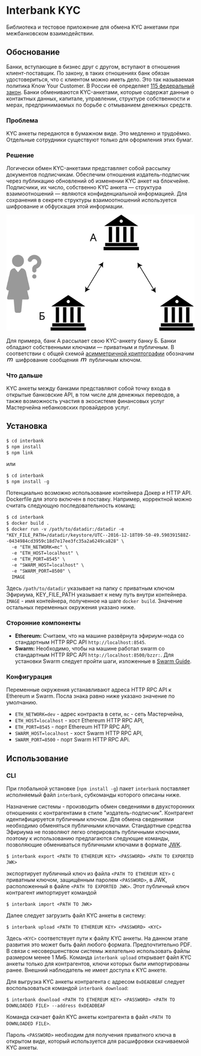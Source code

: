 # Interbank KYC

Библиотека и тестовое приложение для обмена KYC анкетами при межбанковском взаимодействии.

## Обоснование

Банки, вступающие в бизнес друг с другом, вступают в отношения клиент-поставщик. По закону, в таких отношениях
банк обязан удостовериться, что с клиентом можно иметь дело. Это так называемая политика Know Your Customer.
В России её определяет [115 федеральный закон](http://www.consultant.ru/document/cons_doc_LAW_32834/).
Банки обмениваются KYC-анкетами, которые содержат данные о контактных данных, капитале, управлении,
структуре собственности и мерах, предпринимаемых по борьбе с отмыванием денежных средств. 

### Проблема

KYC анкеты передаются в бумажном виде. Это медленно и трудоёмко. Отдельные сотрудники существуют
только для оформления этих бумаг.

### Решение

Логически обмен KYC-анкетами представляет собой рассылку документов подписчикам.
Обеспечим отношения издатель-подписчик через публикацию обновлений об изменении KYC анкет на блокчейне.
Подписчики, их число, собственно KYC анкета&nbsp;&mdash; структура взаимоотношений&nbsp;&mdash; являются
конфиденциальной информацией. Для сохранения в секрете структуры взаимоотношений используется
шифрование и обфускация этой информации.

![Обфускация](doc/banks_and_question.svg)

Для примера, банк А рассылает свою KYC-анкету банку Б. Банки обладают собственными ключами&nbsp;&mdash; приватным и публичным.
В соответствии с общей схемой [асимметричной криптографии](https://ru.wikipedia.org/wiki/Криптосистема_с_открытым_ключом)
обозначим ![m](doc/formulas/m.png) шифрование сообщения ![m](doc/formulas/m.png) публичным
ключом.

### Что дальше

KYC анкеты между банками представляют собой точку входа в открытые банковские API, в том числе для денежных переводов,
а также возможность участия в экосистеме финансовых услуг Мастерчейна небанковских провайдеров услуг.

## Установка

    $ cd interbank
    $ npm install
    $ npm link
    
или

    $ cd interbank
    $ npm install -g 
    
Потенциально возможно использование контейнера Докер и HTTP API. Dockerfile для этого включен в поставку. Например, корректной
можно считать следующую последовательность команд:

    $ cd interbank
    $ docker build .
    $ docker run -v /path/to/datadir:/datadir -e "KEY_FILE_PATH=/datadir/keystore/UTC--2016-12-18T09-50-49.590391588Z--0434984cd3959c18d7e17ee3fc35a2a6249ca828" \
      -e "ETH_NETWORK=mc" \
      -e "ETH_HOST=localhost" \
      -e "ETH_PORT=8545" \
      -e "SWARM_HOST=localhost" \
      -e "SWARM_PORT=8500" \
      IMAGE

Здесь `/path/to/datadir` указывает на папку с приватным ключом Эфириума, KEY_FILE_PATH указывает к нему путь внутри контейнера.
`IMAGE` - имя контейнера, полученное на шаге `docker build`. Значение остальных переменных окружения указано ниже.

### Сторонние компоненты

* **Ethereum:** Считаем, что на машине развёрнута эфириум-нода со стандартным HTTP RPC API `http://localhost:8545`.
* **Swarm:** Необходимо, чтобы на машине работал swarm со стандартным HTTP RPC API `http://localhost:8500/bzzr:`. Для установки Swarm следует пройти шаги, изложенные в [Swarm Guide](https://swarm-guide.readthedocs.io/en/latest/installation.html).
 
### Конфигурация

Переменные окружения устанавливают адреса HTTP RPC API к Ethereum и Swarm. Посла знака равно ниже указано значение по умолчанию.
 * `ETH_NETWORK=dev` - адрес контракта в сети, `mc` - сеть Мастерчейна,
 * `ETH_HOST=localhost` - хост Ethereum HTTP RPC API,
 * `ETH_PORT=8545` - порт Ethereum HTTP RPC API,
 * `SWARM_HOST=localhost` - хост Swarm HTTP RPC API,
 * `SWARM_PORT=8500` - порт Swarm HTTP RPC APi.
 
## Использование

### CLI

При глобальной установке (`npm install -g`) пакет `interbank` поставляет исполняемый файл `interbank`,
субкоманды которого описаны ниже.

Назначение системы - производить обмен сведениями в двухсторонних отношениях с контрагентами в стиле "издатель-подписчик".
Контрагент идентифицируется публичным ключом. Для обмена сведениями необходимо обменяться публичными ключами.
Стандартные средства Эфириума не позволяют легко оперировать публичными ключами, поэтому к использованию предлагаются следующие команды,
позволяющие обмениваться публичными ключами в формате [JWK](https://tools.ietf.org/html/rfc7517).

    $ interbank export <PATH TO ETHEREUM KEY> <PASSWORD> <PATH TO EXPORTED JWK> 
    
экспортирует публичный ключ из файла `<PATH TO ETHEREUM KEY>` с приватным ключом, защищённым паролем `<PASSWORD>`,
в JWK, расположенный в файле `<PATH TO EXPORTED JWK>`. Этот публичный ключ контрагент импортирует командой

    $ interbank import <PATH TO JWK>
    
Далее следует загрузить файл KYC анкеты в систему:

    $ interbank upload <PATH TO ETHEREUM KEY> <PASSWORD> <KYC>
    
Здесь `<KYC>` соответствует пути к файлу KYC анкеты. На данном этапе развития это может быть файл любого формата.
Предпочтительно PDF. В связи с несовершенством системы желательно использовать файлы размером менее 1 МиБ.
Команда `interbank upload` открывает файл KYC анкеты только для контрагентов, ключи которых были импортированы ранее.
Внешний наблюдатель не имеет доступа к KYC анкете.

Для выгрузка KYC анкеты контрагента с адресом `0xDEADBEAF` следует воспользоваться командой `interbank download`:

    $ interbank download <PATH TO ETHEREUM KEY> <PASSWORD> <PATH TO DOWNLOADED FILE> --address 0xDEADBEAF
    
Команда скачает файл KYC анкеты контрагента в файл `<PATH TO DOWNLOADED FILE>`.

Пароль `<PASSWORD>` необходим для получения приватного ключа в открытом виде, который используется для расшифровки
скачиваемой KYC анкеты.

